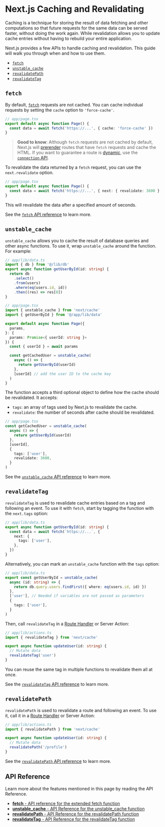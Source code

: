 # Next.js Caching and Revalidating

Caching is a technique for storing the result of data fetching and other computations so that future requests for the same data can be served faster, without doing the work again. While revalidation allows you to update cache entries without having to rebuild your entire application.

Next.js provides a few APIs to handle caching and revalidation. This guide will walk you through when and how to use them.

- [`fetch`](#fetch)
- [`unstable_cache`](#unstable_cache)
- [`revalidatePath`](#revalidatepath)
- [`revalidateTag`](#revalidatetag)

## `fetch`

By default, [`fetch`](@context/nextjs/nextjs-fetch-api.md) requests are not cached. You can cache individual requests by setting the `cache` option to `'force-cache'`.

```typescript
// app/page.tsx
export default async function Page() {
  const data = await fetch('https://...', { cache: 'force-cache' })
}
```

> **Good to know**: Although `fetch` requests are not cached by default, Next.js will [prerender](@context/nextjs/nextjs-partial-prerendering.md#static-rendering) routes that have `fetch` requests and cache the HTML. If you want to guarantee a route is [dynamic](@context/nextjs/nextjs-partial-prerendering.md#dynamic-rendering), use the [`connection` API](@context/nextjs/nextjs-connection-api.md).

To revalidate the data returned by a `fetch` request, you can use the `next.revalidate` option.

```typescript
// app/page.tsx
export default async function Page() {
  const data = await fetch('https://...', { next: { revalidate: 3600 } })
}
```

This will revalidate the data after a specified amount of seconds.

See the [`fetch` API reference](@context/nextjs/nextjs-fetch-api.md) to learn more.

## `unstable_cache`

`unstable_cache` allows you to cache the result of database queries and other async functions. To use it, wrap `unstable_cache` around the function. For example:

```typescript
// app/lib/data.ts
import { db } from '@/lib/db'
export async function getUserById(id: string) {
  return db
    .select()
    .from(users)
    .where(eq(users.id, id))
    .then((res) => res[0])
}
```

```typescript
// app/page.tsx
import { unstable_cache } from 'next/cache'
import { getUserById } from '@/app/lib/data'

export default async function Page({
  params,
}: {
  params: Promise<{ userId: string }>
}) {
  const { userId } = await params

  const getCachedUser = unstable_cache(
    async () => {
      return getUserById(userId)
    },
    [userId] // add the user ID to the cache key
  )
}
```

The function accepts a third optional object to define how the cache should be revalidated. It accepts:

- `tags`: an array of tags used by Next.js to revalidate the cache.
- `revalidate`: the number of seconds after cache should be revalidated.

```typescript
// app/page.tsx
const getCachedUser = unstable_cache(
  async () => {
    return getUserById(userId)
  },
  [userId],
  {
    tags: ['user'],
    revalidate: 3600,
  }
)
```

See the [`unstable_cache` API reference](@context/nextjs/nextjs-unstable-cache-api.md) to learn more.

## `revalidateTag`

`revalidateTag` is used to revalidate cache entries based on a tag and following an event. To use it with `fetch`, start by tagging the function with the `next.tags` option:

```typescript
// app/lib/data.ts
export async function getUserById(id: string) {
  const data = await fetch(`https://...`, {
    next: {
      tags: ['user'],
    },
  })
}
```

Alternatively, you can mark an `unstable_cache` function with the `tags` option:

```typescript
// app/lib/data.ts
export const getUserById = unstable_cache(
  async (id: string) => {
    return db.query.users.findFirst({ where: eq(users.id, id) })
  },
  ['user'], // Needed if variables are not passed as parameters
  {
    tags: ['user'],
  }
)
```

Then, call `revalidateTag` in a [Route Handler](@context/nextjs/nextjs-route-handlers.md) or Server Action:

```typescript
// app/lib/actions.ts
import { revalidateTag } from 'next/cache'

export async function updateUser(id: string) {
  // Mutate data
  revalidateTag('user')
}
```

You can reuse the same tag in multiple functions to revalidate them all at once.

See the [`revalidateTag` API reference](@context/nextjs/nextjs-revalidate-tag-api.md) to learn more.

## `revalidatePath`

`revalidatePath` is used to revalidate a route and following an event. To use it, call it in a [Route Handler](@context/nextjs/nextjs-route-handlers.md) or Server Action:

```typescript
// app/lib/actions.ts
import { revalidatePath } from 'next/cache'

export async function updateUser(id: string) {
  // Mutate data
  revalidatePath('/profile')
}
```

See the [`revalidatePath` API reference](@context/nextjs/nextjs-revalidate-path-api.md) to learn more.

## API Reference

Learn more about the features mentioned in this page by reading the API Reference.

- [**fetch** - API reference for the extended fetch function](@context/nextjs/nextjs-fetch-api.md)
- [**unstable_cache** - API Reference for the unstable_cache function](@context/nextjs/nextjs-unstable-cache-api.md)
- [**revalidatePath** - API Reference for the revalidatePath function](@context/nextjs/nextjs-revalidate-path-api.md)
- [**revalidateTag** - API Reference for the revalidateTag function](@context/nextjs/nextjs-revalidate-tag-api.md)